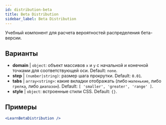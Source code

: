 ```yaml
---
id: distribution-beta
title: Beta Distribution
sidebar_label: Beta Distribution
---
```


Учебный компонент для расчета вероятностей распределения бета-версии.

## Варианты

* __domain__ | `object`: объект массивов `x` и `y` с начальной и конечной точками для соответствующей оси. Default: `none`.
* __step__ | `(number|string)`: размер шага прокрутки. Default: `0.01`.
* __tabs__ | `array<string>`: какие вкладки отображать (либо `маленькие`, либо `грелка`, либо `диапазон`). Default: `[
  'smaller',
  'greater',
  'range'
]`.
* __style__ | `object`: встроенные стили CSS. Default: `{}`.


## Примеры

```jsx live
<LearnBetaDistribution />
```


